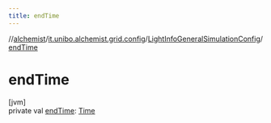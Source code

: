 ```yaml
---
title: endTime
---
```

//[alchemist](../../../index.html)/[it.unibo.alchemist.grid.config](../index.html)/[LightInfoGeneralSimulationConfig](index.html)/[endTime](end-time.html)



# endTime



[jvm]\
private val [endTime](end-time.html): [Time](../../it.unibo.alchemist.model.interfaces/-time/index.html)




